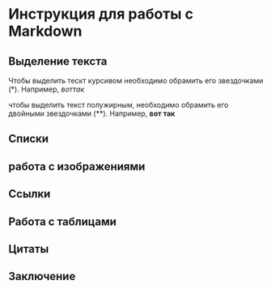 # Инструкция для работы с Markdown

## Выделение текста

Чтобы выделить тескт курсивом необходимо обрамить его звездочками (*). Например, *воттак*

чтобы выделить текст полужирным, необходимо обрамить его двойными звездочками (**). Например, **вот так**

##  Списки

## работа с изображениями

## Ссылки

## Работа с таблицами

## Цитаты

## Заключение